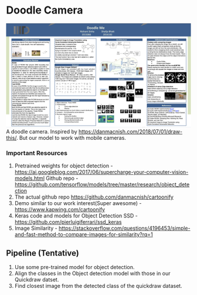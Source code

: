 # Doodle Camera
![Poster with results](https://github.com/nishantsinha15/Doodle-Camera/blob/master/Data/Doodle%20Me.png)
A doodle camera. 
Inspired by https://danmacnish.com/2018/07/01/draw-this/. But our model to work with mobile cameras. 

### Important Resources
1. Pretrained weights for object detection - https://ai.googleblog.com/2017/06/supercharge-your-computer-vision-models.html
    Github repo - https://github.com/tensorflow/models/tree/master/research/object_detection
2. The actual github repo https://github.com/danmacnish/cartoonify
3. Demo similar to our work interest(Super awesome) - https://www.kapwing.com/cartoonify 
4. Keras code and models for Object Detection SSD - https://github.com/pierluigiferrari/ssd_keras
5. Image Similarity - https://stackoverflow.com/questions/4196453/simple-and-fast-method-to-compare-images-for-similarity?rq=1

## Pipeline (Tentative)
1. Use some pre-trained model for object detection.
2. Align the classes in the Object detection model with those in our Quickdraw datset.
3. Find closest image from the detected class of the quickdraw dataset.
